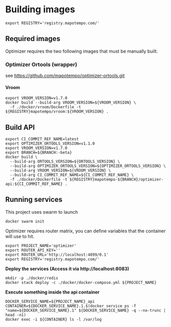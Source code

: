# Building images

```
export REGISTRY='registry.mapotempo.com/'
```

## Required images
Optimizer requires the two following images that must be manually built.

### Optimizer Ortools (wrapper)
see https://github.com/mapotempo/optimizer-ortools.git

#### Vroom
```
export VROOM_VERSION=v1.7.0
docker build --build-arg VROOM_VERSION=${VROOM_VERSION} \
  -f ./docker/vroom/Dockerfile -t ${REGISTRY}mapotempo/vroom:${VROOM_VERSION} .
```

## Build API

```
export CI_COMMIT_REF_NAME=latest
export OPTIMIZER_ORTOOLS_VERSION=v1.1.0
export VROOM_VERSION=v1.7.0
export BRANCH=${BRANCH:-beta}
docker build \
  --build-arg ORTOOLS_VERSION=${ORTOOLS_VERSION} \
  --build-arg OPTIMIZER_ORTOOLS_VERSION=${OPTIMIZER_ORTOOLS_VERSION} \
  --build-arg VROOM_VERSION=${VROOM_VERSION} \
  --build-arg CI_COMMIT_REF_NAME=${CI_COMMIT_REF_NAME} \
  -f ./docker/Dockerfile -t ${REGISTRY}mapotempo-${BRANCH}/optimizer-api:${CI_COMMIT_REF_NAME} .
```

## Running services
This project uses swarm to launch

```
docker swarm init
```

Optimizer requires router matrix, you can define variables that the container will use to hit.

```
export PROJECT_NAME='optimizer'
export ROUTER_API_KEY=''
export ROUTER_URL='http://localhost:4899/0.1'
export REGISTRY='registry.mapotempo.com/'
```

**Deploy the services (Access it via http://localhost:8083)**

```
mkdir -p ./docker/redis
docker stack deploy -c ./docker/docker-compose.yml ${PROJECT_NAME}
```

**Execute something inside the api container**

```
DOCKER_SERVICE_NAME=${PROJECT_NAME}_api
CONTAINER=${DOCKER_SERVICE_NAME}.1.$(docker service ps -f "name=${DOCKER_SERVICE_NAME}.1" ${DOCKER_SERVICE_NAME} -q --no-trunc | head -n1)
docker exec -i ${CONTAINER} ls -l /var/log
```
